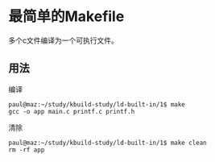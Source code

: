 # 最简单的Makefile

多个c文件编译为一个可执行文件。

## 用法

编译

```
paul@maz:~/study/kbuild-study/ld-built-in/1$ make
gcc -o app main.c printf.c printf.h
```

清除

```
paul@maz:~/study/kbuild-study/ld-built-in/1$ make clean
rm -rf app
```

